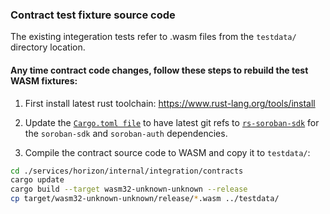 ### Contract test fixture source code

The existing integeration tests refer to .wasm files from the `testdata/` directory location.

#### Any time contract code changes, follow these steps to rebuild the test WASM fixtures:

1. First install latest rust toolchain:
https://www.rust-lang.org/tools/install

2. Update the [`Cargo.toml file`](./Cargo.toml) to have latest git refs to
[`rs-soroban-sdk`](https://github.com/stellar/rs-soroban-sdk) for the `soroban-sdk` and `soroban-auth` dependencies.

3. Compile the contract source code to WASM and copy it to `testdata/`:

```bash
cd ./services/horizon/internal/integration/contracts
cargo update
cargo build --target wasm32-unknown-unknown --release
cp target/wasm32-unknown-unknown/release/*.wasm ../testdata/
```
